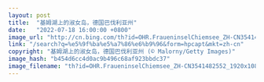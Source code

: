 ```yaml
---
layout: post
title:  "基姆湖上的淑女岛，德国巴伐利亚州"
date:   "2022-07-18 16:00:00 +0800"
image_url: "http://cn.bing.com/th?id=OHR.FraueninselChiemsee_ZH-CN3541482552_1920x1080.jpg&rf=LaDigue_1920x1080.jpg&pid=hp"
link: "/search?q=%e5%9f%ba%e5%a7%86%e6%b9%96&form=hpcapt&mkt=zh-cn"
copyright: "基姆湖上的淑女岛，德国巴伐利亚州 (© Malorny/Getty Images)"
image_hash: "b454d6cc4d0ac9b496c68af923bbdc37"
image_filename: "th?id=OHR.FraueninselChiemsee_ZH-CN3541482552_1920x1080.jpg&rf=LaDigue_1920x1080.jpg&pid=hp"
---
```


